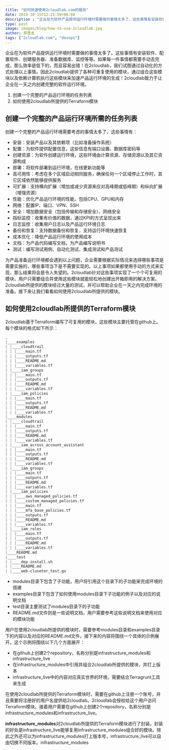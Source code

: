 ```yaml
---
title: "如何快速使用2cloudlab.com的服务"
date: 2019-10-15T12:21:58+06:00
description : "企业在为软件产品提供运行环境时需要做的事情太多了。这些事情有安装软件、配置软件、创建服务器、准备数据库、监控等等。如果每一件事情都需要手动去完成，那么效率是低下的，而且容易出错！在2cloudlab，我们试图通过自动化的方式处理以上事情。因此2cloudlab提供了各种可重复使用的模块，通过组合这些模块以及依赖计算机执行这些模块来加速产品运行环境的生成！2cloudlab致力于让企业在一天之内创建完整的软件运行环境。"
type: post
image: images/blog/how-to-use-2cloudlab.jpg
author: 郑思龙
tags: ["2cloudlab.com", "devops"]
---
```


企业在为软件产品提供运行环境时需要做的事情太多了。这些事情有安装软件、配置软件、创建服务器、准备数据库、监控等等。如果每一件事情都需要手动去完成，那么效率是低下的，而且容易出错！在2cloudlab，我们试图通过自动化的方式处理以上事情。因此2cloudlab提供了各种可重复使用的模块，通过组合这些模块以及依赖计算机执行这些模块来加速产品运行环境的生成！2cloudlab致力于让企业在一天之内创建完整的软件运行环境。

1. 创建一个完整的产品运行环境的任务列表
2. 如何使用2cloudlab所提供的Terraform模块

## 创建一个完整的产品运行环境所需的任务列表

创建一个完整的产品运行环境需要考虑的事情太多了，这些事情有：

* 安装：安装产品以及其依赖项（比如准备操作系统）
* 配置：为软件提供配置信息，这些信息有端口设置、数据库密码等
* 创建资源：为软件创建运行环境，这些环境由计算资源、存储资源以及其它资源构成
* 部署：将软件部署到运行环境，在线更新功能等
* 高可用性：考虑在多个区域启动相同服务，确保任何一个区域停止工作时，其它区域依然能够提供服务
* 可扩展：支持横向扩展（增加或减少资源来应对高峰期或低峰期）和纵向扩展（增强资源）
* 性能：优化产品运行环境的性能，包括CPU、GPU和内存
* 网络：配置IP、端口、VPN、SSH
* 安全：增加数据安全（包括传输和存储安全）、网络安全
* 指标监控：收集有价值的数据，通过KPI的方式呈现出来
* 日志监控：收集用户日志以及产品运行环境日志
* 备份和恢复：支持数据备份和恢复，支持运行环境快速恢复
* 成本优化：降低产品运行环境的使用成本
* 文档：为产品代码编写文档，为产品编写说明书
* 测试：编写测试用例、自动化测试、集成测试和产品测试

为产品准备运行环境都会遇到以上问题，企业需要根据实际情况来选择哪些事项是需要实施的，哪些事项当下是不需要实现的。以上事项如果都使用手动的方式来实现，那么结果将会是令人失望的。2cloudlab针对这些事项实现了一个个可复用的模块，用户只需要组合并使用这些模块就能轻松地创建出开箱即用的解决方案。2cloudlab所提供的模块经过大量的测试，并可以帮助企业在一天之内完成环境的准备。接下来让我们看看如何使用2cloudlab所提供的模块。

## 如何使用2cloudlab所提供的Terraform模块

2cloudlab基于Terraform编写了可复用的模块，这些模块主要托管在github上。每个模块的格式如下所示：

```terraform
.
|____examples
| |____cloudtrail
| | |____main.tf
| | |____outputs.tf
| | |____README.md
| | |____variables.tf
| |____iam_groups
| | |____main.tf
| | |____outputs.tf
| | |____README.md
| | |____variables.tf
| |____iam_policies
| | |____main.tf
| | |____outputs.tf
| | |____README.md
| | |____variables.tf
|____modules
| |____cloudtrail
| | |____main.tf
| | |____outputs.tf
| | |____README.md
| | |____variables.tf
| |____iam_across_account_assistant
| | |____main.tf
| | |____outputs.tf
| | |____README.md
| | |____variables.tf
| |____iam_groups
| | |____main.tf
| | |____outputs.tf
| | |____README.md
| | |____variables.tf
| |____iam_policies
| | |____aws_managed_policies.tf
| | |____custom_managed_policies.tf
| | |____main.tf
| | |____mfa_base_policies.tf
| | |____outputs.tf
| | |____README.md
| | |____variables.tf
| |____iam_roles
| | |____main.tf
| | |____outputs.tf
| | |____README.md
| | |____variables.tf
|____README.md
|____test
| |____dep-install.sh
| |____README.md
| |____web-cluseter_test.go
```

* modules目录下包含了子功能，用户将引用这个目录下的子功能来完成环境的搭建
* examples目录下包含了如何使用modules目录下子功能的例子以及对应的说明文档
* test目录主要测试了modules目录下的子功能
* README.md文件则是一些说明文档，用户需要参考这些说明文档来使用对应的模块功能

用户在使用2cloudlab所提供的模块时，需要参考modules目录和examples目录下的内容以及对应的README.md文件。接下来的内容将围绕一个具体的示例展开。这个示例将围绕以下几个方面展开：

* 在github上创建2个repository，名称分别是infrastructure_modules和infrastructure_live
* 在infrastructure_modules中引用并组合2cloudlab所提供的模块，并打上版本
* infrastructure_live中的内容对应真实世界的环境，需要结合Terragrunt工具来生成

在使用2cloudlab所提供的Terraform模块时，需要在github上注册一个账号，并且需要将注册好的用户名提供给2cloudlab。2cloudlab会授权给这个用户访问Terraform模块。接着用户需要在github上创建2个repository，名称分别是infrastructure_modules和infrastructure_live。

**infrastructure_modules**对2cloudlab所提供的Terraform模块进行了封装。封装的好处是infrastructure_live能够复用infrastructure_modules组合好的模块。除此之外还可以为infrastructure_modules打上版本号，infrastructure_live可以自由切换不同版本。infrastructure_modules